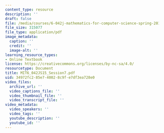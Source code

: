 ```yaml
---
content_type: resource
description: ''
draft: false
file: /media/courses/6-042j-mathematics-for-computer-science-spring-2015/mit6_042js15_session7.pdf
file_size: 315077
file_type: application/pdf
image_metadata:
  caption: ''
  credit: ''
  image-alt: ''
learning_resource_types:
- Online Textbook
license: https://creativecommons.org/licenses/by-nc-sa/4.0/
resourcetype: Document
title: MIT6_042JS15_Session7.pdf
uid: 34972fc2-85e7-4002-8c9f-e7df3ea728e0
video_files:
  archive_url: ''
  video_captions_file: ''
  video_thumbnail_file: ''
  video_transcript_file: ''
video_metadata:
  video_speakers: ''
  video_tags: ''
  youtube_description: ''
  youtube_id: ''
---
```

